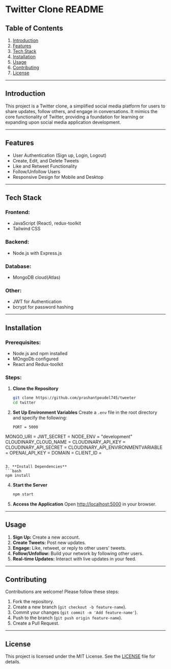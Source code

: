 # Twitter Clone README

## Table of Contents
1. [Introduction](#introduction)
2. [Features](#features)
3. [Tech Stack](#tech-stack)
4. [Installation](#installation)
5. [Usage](#usage)
6. [Contributing](#contributing)
7. [License](#license)

---

## Introduction
This project is a Twitter clone, a simplified social media platform for users to share updates, follow others, and engage in conversations. It mimics the core functionality of Twitter, providing a foundation for learning or expanding upon social media application development.

---

## Features
- User Authentication (Sign up, Login, Logout)
- Create, Edit, and Delete Tweets
- Like and Retweet Functionality
- Follow/Unfollow Users
- Responsive Design for Mobile and Desktop

---

## Tech Stack
### Frontend:
-  JavaScript (React), redux-toolkit
- Tailwind CSS

### Backend:
- Node.js with Express.js

### Database:
- MongoDB cloud(Atlas)

### Other:
- JWT for Authentication
- bcrypt for password hashing
---

## Installation
### Prerequisites:
- Node.js and npm installed
- MOngoDb configured
- React and Redux-toolkit

### Steps:
1. **Clone the Repository**
   ```bash
   git clone https://github.com/prashantpoudel745/tweeter
   cd twitter
   ```

2. **Set Up Environment Variables**
   Create a `.env` file in the root directory and specify the following:
   ```env
   PORT = 5000
MONGO_URI = 
JWT_SECRET = 
NODE_ENV = "development"
CLOUDINARY_CLOUD_NAME = 
CLOUDINARY_API_KEY =
CLOUDINARY_API_SECRET =
CLOUDINARY_API_ENVIRONMENTVARIABLE =
OPENAI_API_KEY =
DOMAIN =
CLIENT_ID =
   ```

3. **Install Dependencies**
   ```bash
   npm install
   ```

4. **Start the Server**
   ```bash
   npm start
   ```

7. **Access the Application**
   Open [http://localhost:5000](http://localhost:5000) in your browser.

---

## Usage
1. **Sign Up:** Create a new account.
2. **Create Tweets:** Post new updates.
3. **Engage:** Like, retweet, or reply to other users' tweets.
4. **Follow/Unfollow:** Build your network by following other users.
5. **Real-time Updates:** Interact with live updates in your feed.

---

## Contributing
Contributions are welcome! Please follow these steps:
1. Fork the repository.
2. Create a new branch (`git checkout -b feature-name`).
3. Commit your changes (`git commit -m 'Add feature-name'`).
4. Push to the branch (`git push origin feature-name`).
5. Create a Pull Request.

---

## License
This project is licensed under the MIT License. See the [LICENSE](LICENSE) file for details.

